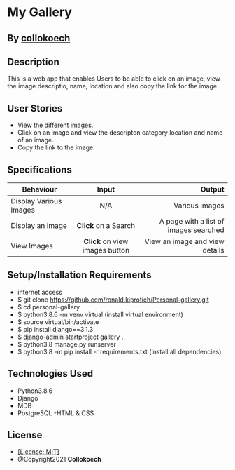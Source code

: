 # My Gallery

## By [collokoech](https://github.com/)


## Description
This is a web app that enables Users to be able to click on an image,
view the image descriptio, name, location and also copy the link for the image.
## User Stories
* View the different images.
* Click on an image and view the descripton category location and name of an image.
* Copy the link to the  image.


## Specifications
| Behaviour | Input | Output |
| --------------- | :----------:| --------: |
|Display Various Images  | N/A | Various images  |
|Display an image  | **Click** on a Search| A page with a list of images searched |
|View Images | **Click** on view images button | View an image and view details |


## Setup/Installation Requirements
* internet access
* $ git clone https://github.com/ronald.kiprotich/Personal-gallery.git
* $ cd personal-gallery
* $ python3.8.6 -m venv virtual (install virtual environment)
* $ source virtual/bin/activate
* $ pip install django==3.1.3
* $ django-admin startproject gallery .
* $ python3.8 manage.py runserver
* $ python3.8 -m pip install -r requirements.txt (install all dependencies)

## Technologies Used
- Python3.8.6
- Django 
- MDB
- PostgreSQL
-HTML & CSS

## License
* [[License: MIT]](LICENSE.md)
* @Copyright2021 **Collokoech**